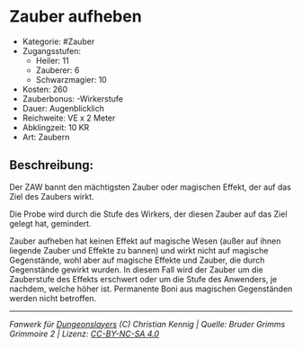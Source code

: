 # Zauber aufheben

- Kategorie: #Zauber
- Zugangsstufen:
  - Heiler: 11
  - Zauberer: 6
  - Schwarzmagier: 10
- Kosten: 260
- Zauberbonus: -Wirkerstufe
- Dauer: Augenblicklich
- Reichweite: VE x 2 Meter
- Abklingzeit: 10 KR
- Art: Zaubern

## Beschreibung:

Der ZAW bannt den mächtigsten Zauber oder magischen Effekt, der auf das Ziel des Zaubers wirkt.

Die Probe wird durch die Stufe des Wirkers, der diesen Zauber auf das Ziel gelegt hat, gemindert.

Zauber aufheben hat keinen Effekt auf magische Wesen (außer auf ihnen liegende Zauber und Effekte zu bannen) und wirkt nicht auf magische Gegenstände, wohl aber auf magische Effekte und Zauber, die durch Gegenstände gewirkt wurden. In diesem Fall wird der Zauber um die Zauberstufe des Effekts erschwert oder um die Stufe des Anwenders, je nachdem, welche höher ist. Permanente Boni aus magischen Gegenständen werden nicht betroffen.

---

_Fanwerk für [Dungeonslayers](https://www.dungeonslayers.net/) (C) Christian Kennig | Quelle: Bruder Grimms Grimmoire 2 | Lizenz: [CC-BY-NC-SA 4.0](https://creativecommons.org/licenses/by-nc-sa/4.0/deed.de)_
